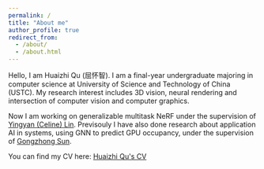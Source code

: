 ```yaml
---
permalink: /
title: "About me"
author_profile: true
redirect_from: 
  - /about/
  - /about.html
---
```


Hello, I am Huaizhi Qu (屈怀智). I am a final-year undergraduate majoring in computer science at University of Science and Technology of China (USTC). My research interest includes 3D vision, neural rendering and intersection of computer vision and computer graphics.

Now I am working on generalizable multitask NeRF under the supervision of [Yingyan (Celine) Lin](https://eiclab.scs.gatech.edu/pages/team.html). Previsouly I have also done research about application AI in systems, using GNN to predict GPU occupancy, under the supervision of [Gongzhong Sun](http://staff.ustc.edu.cn/~gzsun/).

You can find my CV here: [Huaizhi Qu's CV](../assets/Huaizhi_Qu_CV.pdf)
